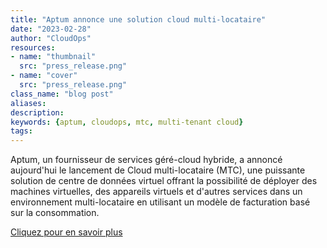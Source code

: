 ```yaml
---
title: "Aptum annonce une solution cloud multi-locataire"
date: "2023-02-28"
author: "CloudOps"
resources:
- name: "thumbnail"
  src: "press_release.png"
- name: "cover"
  src: "press_release.png"
class_name: "blog post"
aliases:
description:
keywords: {aptum, cloudops, mtc, multi-tenant cloud}
tags:
---
```


Aptum, un fournisseur de services géré-cloud hybride, a annoncé aujourd'hui le lancement de Cloud multi-locataire (MTC), une puissante solution de centre de données virtuel offrant la possibilité de déployer des machines virtuelles, des appareils virtuels et d'autres services dans un environnement multi-locataire en utilisant un modèle de facturation basé sur la consommation.

<a href="https://aptum.com/newsroom/aptum-announces-multi-tenant-cloud-solution/" target="_blank">Cliquez pour en savoir plus</a>